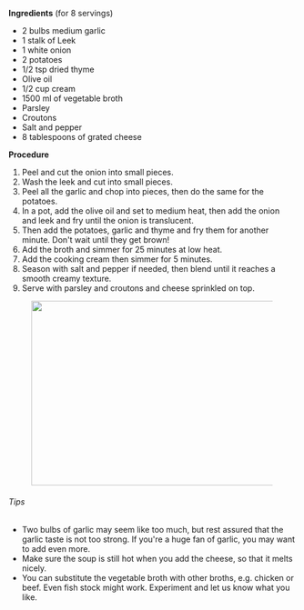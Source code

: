 <!-- wp:paragraph -->
 <p><strong>Ingredients</strong> (for 8 servings)</p>
 <!-- /wp:paragraph -->
 
 <!-- wp:list -->
 <ul><li>2 bulbs medium garlic</li><li>1 stalk of Leek</li><li>1 white onion</li><li>2 potatoes</li><li>1/2 tsp dried thyme</li><li>Olive oil</li><li>1/2 cup cream</li><li>1500 ml of vegetable broth</li><li>Parsley</li><li>Croutons</li><li>Salt and pepper</li><li>8 tablespoons of grated cheese</li></ul>
 <!-- /wp:list -->
 
 <!-- wp:paragraph -->
 <p><strong>Procedure</strong></p>
 <!-- /wp:paragraph -->
 
 <!-- wp:list {"ordered":true} -->
 <ol><li>Peel and cut the onion into small pieces.</li><li>Wash the leek and cut into small pieces.</li><li>Peel all the garlic and chop into pieces, then do the same for the potatoes.</li><li>In a pot, add the olive oil and set to medium heat, then add the onion and leek and fry until the onion is translucent.</li><li>Then add the potatoes, garlic and thyme and fry them for another minute. Don't wait until they get brown!</li><li>Add the broth and simmer for 25 minutes at low heat.</li><li>Add the cooking cream then simmer for 5 minutes. </li><li>Season with salt and pepper if needed, then blend until it reaches a smooth creamy texture.</li><li>Serve with parsley and croutons and cheese sprinkled on top.</li></ol>
 <!-- /wp:list -->
 
 <!-- wp:image {"align":"center","id":344,"width":434,"height":325,"sizeSlug":"large"} -->
 <div class="wp-block-image"><figure class="aligncenter size-large is-resized"><img src="https://www.rice-and-potato.com/wp-content/uploads/2020/09/garlic-1024x768.jpg" alt="" class="wp-image-344" width="434" height="325"/></figure></div>
 <!-- /wp:image -->
 
 <!-- wp:paragraph -->
 <p></p>
 <!-- /wp:paragraph -->
 
 <!-- wp:heading {"level":6} -->
 <h6>Tips</h6>
 <!-- /wp:heading -->
 
 <!-- wp:list -->
 <ul><li>Two bulbs of garlic may seem like too much, but rest assured that the garlic taste is not too strong. If you're a huge fan of garlic, you may want to add even more.</li><li>Make sure the soup is still hot when you add the cheese, so that it melts nicely.</li><li>You can substitute the vegetable broth with other broths, e.g. chicken or beef. Even fish stock might work. Experiment and let us know what you like.</li></ul>
 <!-- /wp:list -->
 
 <!-- wp:paragraph -->
 <p></p>
 <!-- /wp:paragraph -->